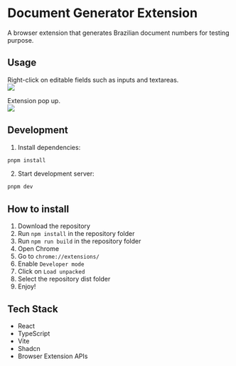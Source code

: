 # Document Generator Extension
A browser extension that generates Brazilian document numbers for testing purpose.

## Usage
Right-click on editable fields such as inputs and textareas. <br/>
<img src="https://i.ibb.co/SXJCG0Db/Screenshot-2025-04-13-235204.png" />

Extension pop up. <br/>
<img src="https://i.ibb.co/FL0khfnB/Screenshot-2025-04-14-000119.png" />

## Development

1. Install dependencies:

```bash
pnpm install
```

2. Start development server:

```bash
pnpm dev
```

## How to install

1. Download the repository
2. Run `npm install` in the repository folder
3. Run `npm run build` in the repository folder
4. Open Chrome
5. Go to `chrome://extensions/`
6. Enable `Developer mode`
7. Click on `Load unpacked`
8. Select the repository dist folder
9. Enjoy!

## Tech Stack

- React
- TypeScript
- Vite
- Shadcn
- Browser Extension APIs
